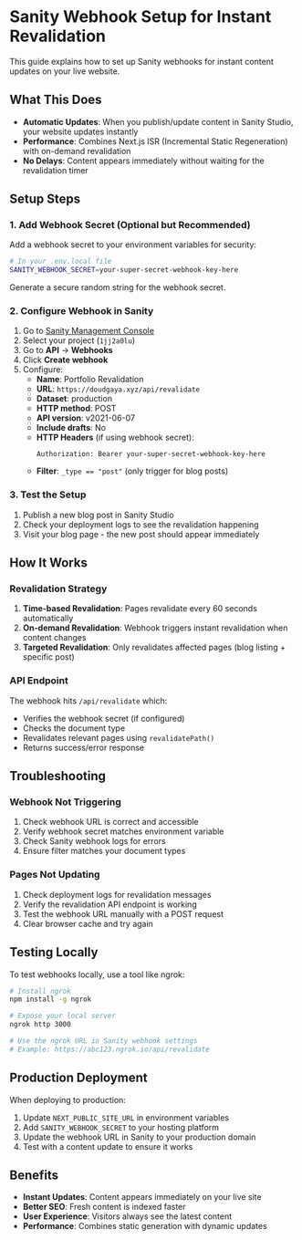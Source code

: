 # Sanity Webhook Setup for Instant Revalidation

This guide explains how to set up Sanity webhooks for instant content updates on your live website.

## What This Does

- **Automatic Updates**: When you publish/update content in Sanity Studio, your website updates instantly
- **Performance**: Combines Next.js ISR (Incremental Static Regeneration) with on-demand revalidation
- **No Delays**: Content appears immediately without waiting for the revalidation timer

## Setup Steps

### 1. Add Webhook Secret (Optional but Recommended)

Add a webhook secret to your environment variables for security:

```bash
# In your .env.local file
SANITY_WEBHOOK_SECRET=your-super-secret-webhook-key-here
```

Generate a secure random string for the webhook secret.

### 2. Configure Webhook in Sanity

1. Go to [Sanity Management Console](https://www.sanity.io/manage)
2. Select your project (`1jj2a0lu`)
3. Go to **API** → **Webhooks**
4. Click **Create webhook**
5. Configure:
   - **Name**: Portfolio Revalidation
   - **URL**: `https://doudgaya.xyz/api/revalidate`
   - **Dataset**: production
   - **HTTP method**: POST
   - **API version**: v2021-06-07
   - **Include drafts**: No
   - **HTTP Headers** (if using webhook secret):
     ```
     Authorization: Bearer your-super-secret-webhook-key-here
     ```
   - **Filter**: `_type == "post"` (only trigger for blog posts)

### 3. Test the Setup

1. Publish a new blog post in Sanity Studio
2. Check your deployment logs to see the revalidation happening
3. Visit your blog page - the new post should appear immediately

## How It Works

### Revalidation Strategy

1. **Time-based Revalidation**: Pages revalidate every 60 seconds automatically
2. **On-demand Revalidation**: Webhook triggers instant revalidation when content changes
3. **Targeted Revalidation**: Only revalidates affected pages (blog listing + specific post)

### API Endpoint

The webhook hits `/api/revalidate` which:
- Verifies the webhook secret (if configured)
- Checks the document type
- Revalidates relevant pages using `revalidatePath()`
- Returns success/error response

## Troubleshooting

### Webhook Not Triggering

1. Check webhook URL is correct and accessible
2. Verify webhook secret matches environment variable
3. Check Sanity webhook logs for errors
4. Ensure filter matches your document types

### Pages Not Updating

1. Check deployment logs for revalidation messages
2. Verify the revalidation API endpoint is working
3. Test the webhook URL manually with a POST request
4. Clear browser cache and try again

## Testing Locally

To test webhooks locally, use a tool like ngrok:

```bash
# Install ngrok
npm install -g ngrok

# Expose your local server
ngrok http 3000

# Use the ngrok URL in Sanity webhook settings
# Example: https://abc123.ngrok.io/api/revalidate
```

## Production Deployment

When deploying to production:

1. Update `NEXT_PUBLIC_SITE_URL` in environment variables
2. Add `SANITY_WEBHOOK_SECRET` to your hosting platform
3. Update the webhook URL in Sanity to your production domain
4. Test with a content update to ensure it works

## Benefits

- **Instant Updates**: Content appears immediately on your live site
- **Better SEO**: Fresh content is indexed faster
- **User Experience**: Visitors always see the latest content
- **Performance**: Combines static generation with dynamic updates
